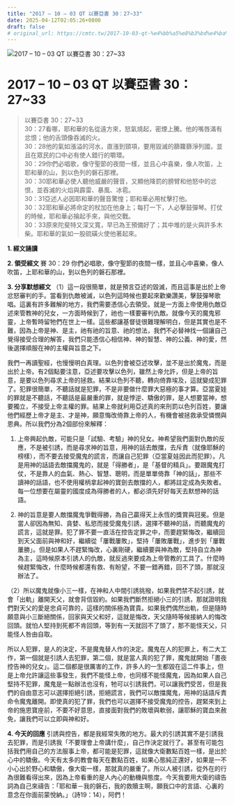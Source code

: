 ```yaml
---
title: "2017 – 10 – 03 QT 以賽亞書 30：27~33"
date: 2025-04-12T02:05:26+0800
draft: false
# original_url: https://cmtc.tw/2017-10-03-qt-%e4%bb%a5%e8%b3%bd%e4%ba%9e%e6%9b%b8-30%ef%bc%9a2733
---
```


![2017 – 10 – 03 QT 以賽亞書 30：27\~33](/images/qt.jpg   "2017 – 10 – 03 QT 以賽亞書 30：27\~33")

# 2017 – 10 – 03 QT 以賽亞書 30：27\~33

> 以賽亞書 30：27\~33  
> 30：27看哪，耶和華的名從遠方來，怒氣燒起，密煙上騰。他的嘴唇滿有忿恨；他的舌頭像吞滅的火。  
> 30：28他的氣如漲溢的河水，直漲到頸項，要用毀滅的篩籮篩淨列國，並且在眾民的口中必有使人錯行的嚼環。  
> 30：29你們必唱歌，像守聖節的夜間一樣，並且心中喜樂，像人吹笛，上耶和華的山，到以色列的磐石那裡。  
> 30：30耶和華必使人聽他威嚴的聲音，又顯他降罰的膀臂和他怒中的忿恨，並吞滅的火焰與霹雷、暴風、冰雹。  
> 30：31亞述人必因耶和華的聲音驚惶；耶和華必用杖擊打他。  
> 30：32耶和華必將命定的杖加在他身上；每打一下，人必擊鼓彈琴。打仗的時候，耶和華必掄起手來，與他交戰。  
> 30：33原來陀斐特又深又寬，早已為王預備好了；其中堆的是火與許多木柴。耶和華的氣如一股硫磺火使他著起來。

**1. 經文誦讀**

**2. 領受經文**
賽 30：29 你們必唱歌，像守聖節的夜間一樣，並且心中喜樂，像人吹笛，上耶和華的山，到以色列的磐石那裡。

**3. 分享默想經文**
（1）這一段很簡單，就是預言亞述的毀滅，而且這事是出於上帝忿怒審判的手。當看到仇敵被滅，以色列這時候也要起來歡樂讚美，擊鼓彈琴歌唱。這裏有許多難解的地方，我們需要憑信心去領受。就是一方面上帝使用仇敵亞述來管教神的兒女，一方面時候到了，祂也一樣要審判仇敵。就像今天的魔鬼邪靈，上帝暫時留牠們在世上一樣。這些都讓基督徒很難理解明白，但是其實也是不難，因為上帝是神、是主，祂有祂的旨意、祂的想法，我們不必替神找一個讓自己覺得接受合理的解答，我們只能憑信心相信神、神的智慧、神的公義、神的愛，然後選擇順服在神的主權與旨意之下。

我們一再讀聖經，也慢慢明白真理。以色列會被亞述攻擊，並不是出於魔鬼，而是出於上帝。有2個點要注意，亞述要攻擊以色列，雖然上帝允許，但是上帝的旨意，是要以色列尋求上帝的拯救。結果以色列不聽，轉向倚靠埃及，這就變成犯罪了。犯罪很簡單，不聽話就是犯罪，不是非要做什麼罪大惡極的事才算。亞當夏娃的罪就是不聽話，不聽話是最嚴重的罪，就是悖逆、驕傲的罪，是人想要當神，想要獨立，不接受上帝主權的罪。結果上帝就利用亞述真的來刑罰以色列百姓，要讓他們經歷上帝才是主、才是神，願意悔改倚靠上帝的人，有機會被拯救承受憐憫與恩典。所以我們分為2個部份來解釋：

1. 上帝興起仇敵，可能只是「試驗、考驗」神的兒女。神希望我們面對仇敵的反應，不是被引誘，而是尋求神的旨意，用神的話去敵擋，去斥責（就像耶穌的榜樣），而不要去接受魔鬼的謊言，而讓自己犯罪（亞當夏娃因此而犯罪）。凡是用神的話語去敵擋魔鬼的，就是「得勝者」，是「基督的精兵」。要跟魔鬼打仗，不是靠人的血氣、熱心、智慧、聰明，而是單單倚靠「神的話」，那些不讀神的話語，也不使用權柄拿起神的寶劍去敵擋的人，都將註定成為失敗者。每一位想要在屬靈的國度成為得勝者的人，都必須先好好每天去默想神的話語。

2. 神的旨意是要人敵擋魔鬼爭戰得勝，為自己贏得天上永恆的獎賞與冠冕。但是當人卻因為無知、貪婪、私慾而接受魔鬼引誘，選擇不聽神的話，而聽魔鬼的謊言，這就是罪。犯了罪不要一直活在控告定罪之中，而要趕緊悔改，繼續回到天父面前與神和好，繼續從「屢戰屢敗」，堅持「屢敗屢戰」，進步到「屢戰屢勝」。但是如果人不趕緊悔改，心裏剛硬，繼續要與神為敵，堅持自立為神為主，這時候原本引誘人的仇敵，就反過來要成為上帝管教的工具了。什麼時候趕緊悔改，什麼時候都還有救、有盼望，不要一錯再錯，回不了頭，那就沒辦法了。

（2）所以魔鬼就像小三一樣，在神和人中間引誘挑撥，如果我們禁不起引誘，就會「出軌」離開天父，就會背信毀約。如果我們斷然拒絕小三的引誘，那就證明我們對天父的愛是忠貞可靠的，這樣的關係極為寶貴。如果我們偶然出軌，但是隨時願意與小三斷絕關係，回家與天父和好，這就是悔改，天父隨時等候接納人的悔改回頭。就怕人堅持到死都不肯回頭，等到有一天就回不了頭了，那不能怪天父，只能怪人咎由自取。

所以人犯罪，是人的決定，不是魔鬼替人作的決定。魔鬼在人的犯罪上，有二大工作，第一個就是引誘人去犯罪，第二個，就是當人真的犯了罪，魔鬼就開始「晝夜控告神的兒女」。這二個都是很厲害的工作，許多人的一生都毀在這二件事上，但是上帝允許讓這些事發生，我們不能怪上帝，也同樣不能怪魔鬼，因為如果人自己堅持不犯罪，魔鬼是一點辦法也沒有，牠可以引誘我們，可以讓我們受苦，但是我們的自由意志可以選擇拒絕引誘，拒絕謊言，我們可以敵擋魔鬼，用神的話語斥責命令魔鬼離開。即使真的犯了罪，我們也可以選擇不接受魔鬼的控告，趕緊來到上帝的施恩寶座前，不要不好意思，直接面對我們的敗壞與軟弱，讓耶穌的寶血來赦免，讓我們可以立即與神和好。

**4. 今天的回應**
引誘與控告，都是我經常失敗的地方。最大的引誘其實不是引誘我去犯罪，而是引誘我「不要理會上帝講什麼」，自己作決定就行了。甚至有可能包括我們用自己的方法服事上帝，都可能是犯罪，這就像大衛數點百姓一樣，是出於心中的驕傲。今天有太多的教會每天在數點百姓，如果心態純正還好，如果是一不小心出於野心和驕傲，像大衛一樣，那就真的嚴重了。所以人被引誘，從外在的行為很難看得出來，因為上帝看重的是人內心的動機與態度。今天我要用大衛的禱告詞為自己來禱告：「耶和華－我的磐石，我的救贖主啊，願我口中的言語、心裏的意念在你面前蒙悅納。」（詩19：14），阿們！

